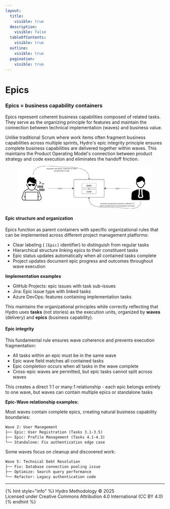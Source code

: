 ```yaml
---
layout:
  title:
    visible: true
  description:
    visible: false
  tableOfContents:
    visible: true
  outline:
    visible: true
  pagination:
    visible: true
---
```


# Epics

### Epics = business capability containers

Epics represent coherent business capabilities composed of related tasks. They serve as the organizing principle for features and maintain the connection between technical implementation (waves) and business value.

Unlike traditional Scrum where work items often fragment business capabilities across multiple sprints, Hydro's epic integrity principle ensures complete business capabilities are delivered together within waves. This maintains the Product Operating Model's connection between product strategy and code execution and eliminates the handoff friction.

<figure><img src="../../.gitbook/assets/image.png" alt=""><figcaption></figcaption></figure>

#### **Epic structure and organization**

Epics function as parent containers with specific organizational rules that can be implemented across different project management platforms:

* Clear labeling ( `[Epic]` identifier) to distinguish from regular tasks
* Hierarchical structure linking epics to their constituent tasks
* Epic status updates automatically when all contained tasks complete
* Project updates document epic progress and outcomes throughout wave execution

**Implementation examples**

* GitHub Projects: epic issues with task sub-issues
* Jira: Epic issue type with linked tasks
* Azure DevOps: features containing implementation tasks

This maintains the organizational principles while correctly reflecting that Hydro uses **tasks** (not stories) as the execution units, organized by **waves** (delivery) and **epics** (business capability).

#### **Epic integrity**

This fundamental rule ensures wave coherence and prevents execution fragmentation:

* All tasks within an epic must be in the same wave
* Epic wave field matches all contained tasks
* Epic completion occurs when all tasks in the wave complete
* Cross-epic waves are permitted, but epic tasks cannot split across waves

This creates a direct 1:1 or many:1 relationship - each epic belongs entirely to one wave, but waves can contain multiple epics or standalone tasks

**Epic-Wave relationship examples:**

Most waves contain complete epics, creating natural business capability boundaries:

```
Wave 2: User Management
├── Epic: User Registration (Tasks 3.1-3.5)
├── Epic: Profile Management (Tasks 4.1-4.3)
└── Standalone: Fix authentication edge case
```

Some waves focus on cleanup and discovered work:

```
Wave 5: Technical Debt Resolution
├── Fix: Database connection pooling issue
├── Optimize: Search query performance
└── Refactor: Legacy authentication code
```

***

{% hint style="info" %}
Hydro Methodology © 2025 \
Licensed under Creative Commons Attribution 4.0 International (CC BY 4.0)
{% endhint %}
